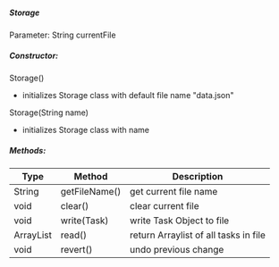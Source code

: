 ##### Storage

Parameter: String currentFile

##### Constructor:

Storage()
- initializes Storage class with default file name "data.json"

Storage(String name)
- initializes Storage class with name



##### Methods:

|Type|Method|Description|
| ---------|----------|----------|
|String	|getFileName() | get current file name |
|void	| clear()|clear current file|
|void|	write(Task)|write Task Object to file|
|ArrayList<Task>|read()|return Arraylist of all tasks in file|
|void|	revert()|undo previous change|

